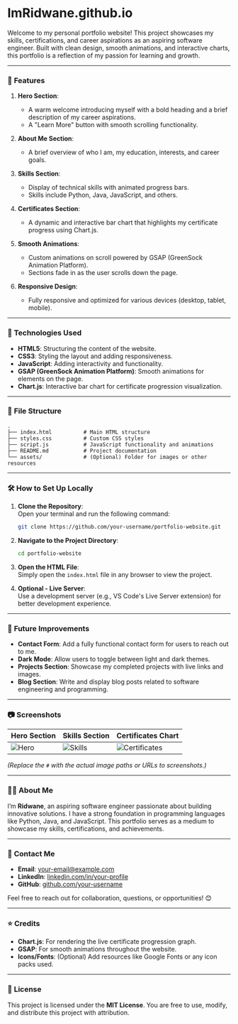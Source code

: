 # ImRidwane.github.io
Welcome to my personal portfolio website! This project showcases my skills, certifications, and career aspirations as an aspiring software engineer. Built with clean design, smooth animations, and interactive charts, this portfolio is a reflection of my passion for learning and growth.

---

### 🌟 **Features**

1. **Hero Section**:  
   - A warm welcome introducing myself with a bold heading and a brief description of my career aspirations.  
   - A "Learn More" button with smooth scrolling functionality.

2. **About Me Section**:  
   - A brief overview of who I am, my education, interests, and career goals.  

3. **Skills Section**:  
   - Display of technical skills with animated progress bars.  
   - Skills include Python, Java, JavaScript, and others.

4. **Certificates Section**:  
   - A dynamic and interactive bar chart that highlights my certificate progress using Chart.js.  

5. **Smooth Animations**:  
   - Custom animations on scroll powered by GSAP (GreenSock Animation Platform).  
   - Sections fade in as the user scrolls down the page.

6. **Responsive Design**:  
   - Fully responsive and optimized for various devices (desktop, tablet, mobile).

---

### 🚀 **Technologies Used**

- **HTML5**: Structuring the content of the website.  
- **CSS3**: Styling the layout and adding responsiveness.  
- **JavaScript**: Adding interactivity and functionality.  
- **GSAP (GreenSock Animation Platform)**: Smooth animations for elements on the page.  
- **Chart.js**: Interactive bar chart for certificate progression visualization.  

---

### 📁 **File Structure**

```plaintext
.
├── index.html          # Main HTML structure
├── styles.css          # Custom CSS styles
├── script.js           # JavaScript functionality and animations
├── README.md           # Project documentation
└── assets/             # (Optional) Folder for images or other resources
```

---

### 🛠️ **How to Set Up Locally**

1. **Clone the Repository**:  
   Open your terminal and run the following command:  
   ```bash
   git clone https://github.com/your-username/portfolio-website.git
   ```

2. **Navigate to the Project Directory**:  
   ```bash
   cd portfolio-website
   ```

3. **Open the HTML File**:  
   Simply open the `index.html` file in any browser to view the project.  

4. **Optional - Live Server**:  
   Use a development server (e.g., VS Code's Live Server extension) for better development experience.  

---

### 🎯 **Future Improvements**

- **Contact Form**: Add a fully functional contact form for users to reach out to me.  
- **Dark Mode**: Allow users to toggle between light and dark themes.  
- **Projects Section**: Showcase my completed projects with live links and images.  
- **Blog Section**: Write and display blog posts related to software engineering and programming.  

---

### 📷 **Screenshots**

| **Hero Section**        | **Skills Section**      | **Certificates Chart**   |
|--------------------------|-------------------------|--------------------------|
| ![Hero](#)              | ![Skills](#)           | ![Certificates](#)      |

*(Replace the `#` with the actual image paths or URLs to screenshots.)*

---

### 👨‍💻 **About Me**

I’m **Ridwane**, an aspiring software engineer passionate about building innovative solutions. I have a strong foundation in programming languages like Python, Java, and JavaScript. This portfolio serves as a medium to showcase my skills, certifications, and achievements.

---

### 📧 **Contact Me**

- **Email**: [your-email@example.com](mailto:your-email@example.com)  
- **LinkedIn**: [linkedin.com/in/your-profile](https://linkedin.com/in/your-profile)  
- **GitHub**: [github.com/your-username](https://github.com/your-username)  

Feel free to reach out for collaboration, questions, or opportunities! 😊

---

### ⭐ **Credits**

- **Chart.js**: For rendering the live certificate progression graph.  
- **GSAP**: For smooth animations throughout the website.  
- **Icons/Fonts**: (Optional) Add resources like Google Fonts or any icon packs used.

---

### 📜 **License**

This project is licensed under the **MIT License**. You are free to use, modify, and distribute this project with attribution.
